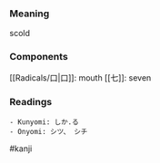 ### Meaning

scold

### Components

[[Radicals/口|口]]: mouth [[七]]: seven

### Readings

```
- Kunyomi: しか.る
- Onyomi: シツ、 シチ
```

#kanji